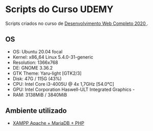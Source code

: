 # Scripts do Curso UDEMY

Scripts criados no curso de [Desenvolvimento Web Completo 2020
](https://www.udemy.com/course/web-completo/).

## OS
- OS: Ubuntu 20.04 focal
- Kernel: x86_64 Linux 5.4.0-31-generic
- Resolution: 1366x768
- DE: GNOME 3.36.2
- GTK Theme: Yaru-light [GTK2/3]
- Disk: 47G / 115G (43%)
- CPU: Intel Core i3-4005U @ 4x 1,7GHz [54.0°C]
- GPU: Intel Corporation Haswell-ULT Integrated Graphics - 
- RAM: 3138MiB / 3840MiB
 
## Ambiente utilizado
- [XAMPP Apache + MariaDB + PHP](https://www.apachefriends.org/pt_br/index.html)
